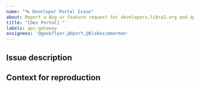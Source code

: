 ```yaml
---
name: "🛰️ Developer Portal Issue"
about: Report a Bug or Feature request for developers.libra2.org and api.libra2.org
title: "[Dev Portal] "
labels: api-gateway
assignees: '@geekflyer,@dport,@blakezimmerman'
---
```


## Issue description

## Context for reproduction

<!-- Include context which UI page (link) or API call you encountered the issue (e.g. api.mainnet.libra2.org/v1 /v1/graphql, grpc.mainnet.libra2.org) and what client (e.g. node.js, browser, etc.) you used.>

<!-- Include links to relevant RFCs, issues, and discussions. -->

